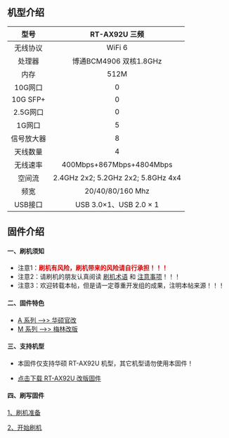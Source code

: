 ## 机型介绍

| 型号 | RT-AX92U 三频 |
|:--:|:--:|
| 无线协议 | WiFi 6 | 
| 处理器 | 博通BCM4906 双核1.8GHz | 
| 内存 | 512M | 
| 10G网口 | 0 | 
| 10G SFP+ | 0 | 
| 2.5G网口 | 0 | 
| 1G网口 | 5 | 
| 信号放大器 | 8 | 
| 天线数量 | 4 | 
| 无线速率 | 400Mbps+867Mbps+4804Mbps | 
| 空间流 | 2.4GHz 2x2; 5.2GHz 2x2; 5.8GHz 4x4 | 
| 频宽 | 20/40/80/160 Mhz | 
| USB接口 | USB 3.0×1、USB 2.0 × 1 | 

## 固件介绍
#### 一、刷机须知
* 注意1：**<font color="#dd0000">刷机有风险，刷机带来的风险请自行承担！！！</font><br />**
* 注意2：请刷机的朋友认真阅读 [刷机术语](/zh/guide/asus/flash/flash_info.html) 和 [注意事项](/zh/guide/asus/flash/flash_matter.html)！！！
* 注意3：欢迎转载本帖，但是请一定尊重开发组的成果，注明本帖来源！！！

#### 二、固件特色
* [A 系列 ——>> 华硕官改](/zh/guide/asus/firmware-a.md)
* [M 系列 ——>> 梅林改版](/zh/guide/asus/firmware-g.md)

#### 三、支持机型
* 本固件仅支持华硕 RT-AX92U 机型，其它机型请勿使用本固件！

* [点击下载 RT-AX92U 改版固件](https://www.asusgo.com/firmware/download?devicename=rt-ax92u&firmware=merlin)

#### 四、刷写固件

[1、刷机准备](/zh/guide/asus/flash/flash_prepare.html) 

[2、开始刷机](/zh/guide/asus/flash/flash_start.html) 